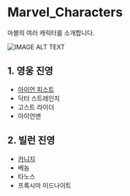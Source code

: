 # Marvel_Characters
마블의 여러 캐릭터를 소개합니다.

![IMAGE ALT TEXT](http://pds.joins.com/news/component/nocut/201211/12/12111130312_61400010.jpg)

## 1. 영웅 진영
- [아이언 피스트](http://https://github.com/GeekInTheClass/Marvel_Characters/blob/master/1.1%20아이언피스트.md)
- 닥터 스트레인지
- 고스트 라이더
- 아이언맨

## 2. 빌런 진영
- [카니지](https://github.com/GeekInTheClass/Marvel_Characters/blob/master/2.1%20카니지.md)
- 베놈
- 타노스
- 프록시마 미드나이트